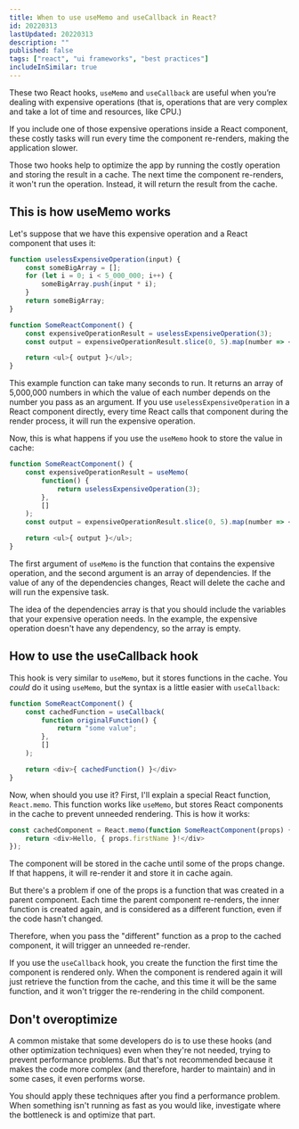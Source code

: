 ```yaml
---
title: When to use useMemo and useCallback in React?
id: 20220313
lastUpdated: 20220313
description: ""
published: false
tags: ["react", "ui frameworks", "best practices"]
includeInSimilar: true
---
```


These two React hooks, `useMemo` and `useCallback` are useful when you’re dealing with expensive operations (that is, operations that are very complex and take a lot of time and resources, like CPU.)

If you include one of those expensive operations inside a React component, these costly tasks will run every time the component re-renders, making the application slower.

Those two hooks help to optimize the app by running the costly operation and storing the result in a cache. The next time the component re-renders, it won't run the operation. Instead, it will return the result from the cache.

## This is how useMemo works

Let's suppose that we have this expensive operation and a React component that uses it:
```javascript
function uselessExpensiveOperation(input) {
    const someBigArray = [];
    for (let i = 0; i < 5_000_000; i++) {
        someBigArray.push(input * i);
    }
    return someBigArray;
}

function SomeReactComponent() {
    const expensiveOperationResult = uselessExpensiveOperation(3);
    const output = expensiveOperationResult.slice(0, 5).map(number => <li key={ number }>{ number }</li>);

    return <ul>{ output }</ul>;
}
```
This example function can take many seconds to run. It returns an array of 5,000,000 numbers in which the value of each number depends on the number you pass as an argument. If you use `uselessExpensiveOperation` in a React component directly, every time React calls that component during the render process, it will run the expensive operation.

Now, this is what happens if you use the `useMemo` hook to store the value in cache:

```javascript
function SomeReactComponent() {
    const expensiveOperationResult = useMemo(
        function() {
            return uselessExpensiveOperation(3);
        },
        []
    );
    const output = expensiveOperationResult.slice(0, 5).map(number => <li key={ number }>{ number }</li>);

    return <ul>{ output }</ul>;
}
```
The first argument of `useMemo` is the function that contains the expensive operation, and the second argument is an array of dependencies. If the value of any of the dependencies changes, React will delete the cache and will run the expensive task. 

The idea of the dependencies array is that you should include the variables that your expensive operation needs. In the example, the expensive operation doesn't have any dependency, so the array is empty.

## How to use the useCallback hook
This hook is very similar to `useMemo`, but it stores functions in the cache. You *could* do it using `useMemo`, but the syntax is a little easier with `useCallback`:

```javascript
function SomeReactComponent() {
    const cachedFunction = useCallback(
        function originalFunction() {
            return "some value";
        },
        []
    );

    return <div>{ cachedFunction() }</div>
}
```
Now, when should you use it? First, I'll explain a special React function, `React.memo`. This function works like `useMemo`, but stores React components in the cache to prevent unneeded rendering. This is how it works:
```javascript
const cachedComponent = React.memo(function SomeReactComponent(props) {
    return <div>Hello, { props.firstName }!</div>
});
```
The component will be stored in the cache until some of the props change. If that happens, it will re-render it and store it in cache again.

But there's a problem if one of the props is a function that was created in a parent component. Each time the parent component re-renders, the inner function is created again, and is considered as a different function, even if the code hasn't changed.

Therefore, when you pass the "different" function as a prop to the cached component, it will trigger an unneeded re-render.

If you use the `useCallback` hook, you create the function the first time the component is rendered only. When the component is rendered again it will just retrieve the function from the cache, and this time it will be the same function, and it won't trigger the re-rendering in the child component.

## Don't overoptimize

A common mistake that some developers do is to use these hooks (and other optimization techniques) even when they're not needed, trying to prevent performance problems. But that's not recommended because it makes the code more complex (and therefore, harder to maintain) and in some cases, it even performs worse.

You should apply these techniques after you find a performance problem. When something isn't running as fast as you would like, investigate where the bottleneck is and optimize that part.
